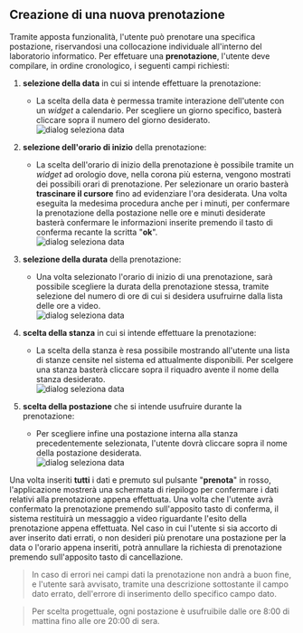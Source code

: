 ## Creazione di una nuova prenotazione
Tramite apposta funzionalità, l'utente può prenotare una specifica postazione, riservandosi una collocazione individuale all'interno del laboratorio informatico.
Per effetuare una **prenotazione**, l'utente deve compilare, in ordine cronologico, i seguenti campi richiesti:
1. **selezione della data** in cui si intende effettuare la prenotazione:
   - La scelta della data è permessa tramite interazione dell'utente con un *widget* a calendario. Per scegliere un giorno specifico, basterà cliccare sopra il numero del giorno desiderato.
<br>![dialog seleziona data](/assets/mobile/seleziona_data.png)</br>

2. **selezione dell'orario di inizio** della prenotazione:
   - La scelta dell'orario di inizio della prenotazione è possibile tramite un *widget* ad orologio dove, nella corona più esterna, vengono mostrati dei possibili orari di prenotazione. Per selezionare un orario basterà **trascinare il cursore** fino ad evidenziare l'ora desiderata. Una volta eseguita la medesima procedura anche per i minuti, per confermare la prenotazione della postazione nelle ore e minuti desiderate basterà confermare le informazioni inserite premendo il tasto di conferma recante la scritta "**ok**".
   <br>![dialog seleziona data](/assets/mobile/seleziona_ora.png)</br>
   
3. **selezione della durata** della prenotazione:
   - Una volta selezionato l'orario di inizio di una prenotazione, sarà possibile scegliere la durata della prenotazione stessa, tramite selezione del numero di ore di cui si desidera usufruirne dalla lista delle ore a video.
   <br>![dialog seleziona data](/assets/mobile/seleziona_durata.png)</br>
4. **scelta della stanza** in cui si intende effettuare la prenotazione:
   - La scelta della stanza è resa possibile mostrando all'utente una lista di stanze censite nel sistema ed attualmente disponibili. Per scelgere una stanza basterà cliccare sopra il riquadro avente il nome della stanza desiderato.
   <br>![dialog seleziona data](/assets/mobile/seleziona_stanza.png)</br>
5. **scelta della postazione** che si intende usufruire durante la prenotazione:
   - Per scegliere infine una postazione interna alla stanza precedentemente selezionata, l'utente dovrà cliccare sopra il nome della postazione desiderata.
   <br>![dialog seleziona data](/assets/mobile/seleziona_postazione.png)</br>

Una volta inseriti **tutti** i dati e premuto sul pulsante "**prenota**" in rosso, l'applicazione mostrerà una schermata di riepilogo per confermare i dati relativi alla prenotazione appena effettuata. Una volta che l'utente avrà confermato la prenotazione premendo sull'apposito tasto di conferma, il sistema restituirà un messaggio a video riguardante l'esito della prenotazione appena effettuata. Nel caso in cui l'utente si sia accorto di aver inserito dati errati, o non desideri più prenotare una postazione per la data o l'orario appena inseriti, potrà annullare la richiesta di prenotazione premendo sull'apposito tasto di cancellazione.
>In caso di errori nei campi dati la prenotazione non andrà a buon fine, e l'utente sarà avvisato, tramite una descrizione sottostante il campo dato errato, dell'errore di inserimento dello specifico campo dato.

>Per scelta progettuale, ogni postazione è usufruibile dalle ore 8:00 di mattina fino alle ore 20:00 di sera.
